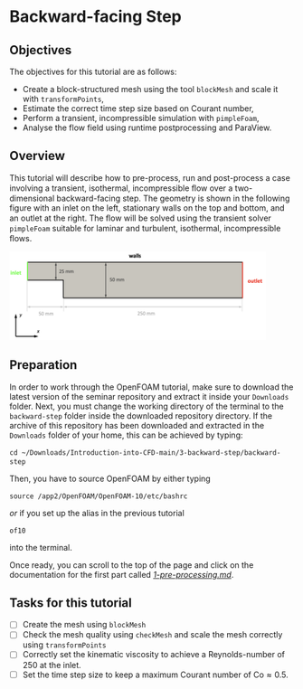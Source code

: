 # Backward-facing Step

## Objectives

The objectives for this tutorial are as follows:
  * Create a block-structured mesh using the tool `blockMesh` and scale it with `transformPoints`,
  * Estimate the correct time step size based on Courant number,
  * Perform a transient, incompressible simulation with `pimpleFoam`,
  * Analyse the flow field using runtime postprocessing and ParaView.


## Overview

This tutorial will describe how to pre-process, run and post-process a case involving a transient, isothermal, incompressible ﬂow over a two-dimensional backward-facing step. The geometry is shown in the following figure with an inlet on the left, stationary walls on the top and bottom, and an outlet at the right. The ﬂow will be solved using the transient solver `pimpleFoam` suitable for laminar and turbulent, isothermal, incompressible ﬂows.

<img src="./figures/backward-step-geometry.png" width="90%">


## Preparation

In order to work through the OpenFOAM tutorial, make sure to download the latest version of the seminar repository and extract it inside your `Downloads` folder. Next, you must change the working directory of the terminal to the `backward-step` folder inside the downloaded repository directory. If the archive of this repository has been downloaded and extracted in the `Downloads` folder of your home, this can be achieved by typing:

```
cd ~/Downloads/Introduction-into-CFD-main/3-backward-step/backward-step
```

Then, you have to source OpenFOAM by either typing

```
source /app2/OpenFOAM/OpenFOAM-10/etc/bashrc
```

*or* if you set up the alias in the previous tutorial

```
of10
```

into the terminal.

Once ready, you can scroll to the top of the page and click on the documentation for the first part called [*1-pre-processing.md*](./1-pre-processing.md).

## Tasks for this tutorial

 - [ ] Create the mesh using `blockMesh`
 - [ ] Check the mesh quality using `checkMesh` and scale the mesh correctly using `transformPoints` 
 - [ ] Correctly set the kinematic viscosity to achieve a Reynolds-number of 250 at the inlet.
 - [ ] Set the time step size to keep a maximum Courant number of $\text{Co} \approx 0.5$.
